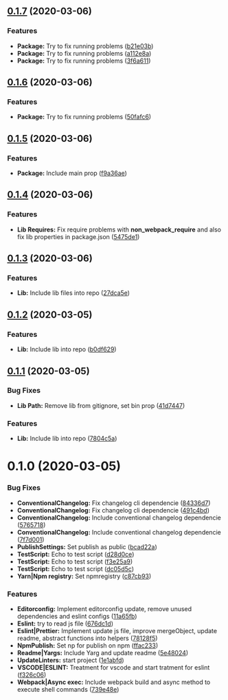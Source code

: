 ## [0.1.7](https://github.com/venturalp/update-linters/compare/v0.1.6...v0.1.7) (2020-03-06)


### Features

* **Package:** Try to fix running problems ([b21e03b](https://github.com/venturalp/update-linters/commit/b21e03be24e6fcc8a56d3525589c0567b5c88022))
* **Package:** Try to fix running problems ([a112e8a](https://github.com/venturalp/update-linters/commit/a112e8a97a4013b8be12719b053adbe78c9c3bb5))
* **Package:** Try to fix running problems ([3f6a611](https://github.com/venturalp/update-linters/commit/3f6a61111da06cc1be82b55ffaaf213cd06ec60c))



## [0.1.6](https://github.com/venturalp/update-linters/compare/v0.1.5...v0.1.6) (2020-03-06)


### Features

* **Package:** Try to fix running problems ([50fafc6](https://github.com/venturalp/update-linters/commit/50fafc699bb94181b186350f0d438e3ce63e42e7))



## [0.1.5](https://github.com/venturalp/update-linters/compare/v0.1.4...v0.1.5) (2020-03-06)


### Features

* **Package:** Include main prop ([f9a36ae](https://github.com/venturalp/update-linters/commit/f9a36aeefd23a013f846a698389a43253d8c9810))



## [0.1.4](https://github.com/venturalp/update-linters/compare/v0.1.3...v0.1.4) (2020-03-06)


### Features

* **Lib Requires:** Fix require problems with __non_webpack_require__ and also fix lib properties in package.json ([5475de1](https://github.com/venturalp/update-linters/commit/5475de15ecebbc22344775799d14b0f0a3354c4f))



## [0.1.3](https://github.com/venturalp/update-linters/compare/v0.1.2...v0.1.3) (2020-03-06)


### Features

* **Lib:** Include lib files into repo ([27dca5e](https://github.com/venturalp/update-linters/commit/27dca5e71d311c6232a3d4ee334dc794f7863ad1))



## [0.1.2](https://github.com/venturalp/update-linters/compare/v0.1.1...v0.1.2) (2020-03-05)


### Features

* **Lib:** Include lib into repo ([b0df629](https://github.com/venturalp/update-linters/commit/b0df629776483cbfdbebb748c8baf64faf7ec58c))



## [0.1.1](https://github.com/venturalp/update-linters/compare/v0.1.0...v0.1.1) (2020-03-05)


### Bug Fixes

* **Lib Path:** Remove lib from gitignore, set bin prop ([41d7447](https://github.com/venturalp/update-linters/commit/41d7447eca140b08cccf1b845718b702c58b6d1e))


### Features

* **Lib:** Include lib into repo ([7804c5a](https://github.com/venturalp/update-linters/commit/7804c5a939a96b0c3554eafb4c7a4bb3439637fe))



# 0.1.0 (2020-03-05)


### Bug Fixes

* **ConventionalChangelog:** Fix changelog cli dependencie ([84336d7](https://github.com/venturalp/update-linters/commit/84336d7d1a2ceac098e013b39257314240b50cc4))
* **ConventionalChangelog:** Fix changelog cli dependencie ([491c4bd](https://github.com/venturalp/update-linters/commit/491c4bd95b01176c0fe76bc4f5c04f9c9f1a9e21))
* **ConventionalChangelog:** Include conventional changelog dependencie ([5765718](https://github.com/venturalp/update-linters/commit/57657183239e648645dbaf349c57f4ba86f509b7))
* **ConventionalChangelog:** Include conventional changelog dependencie ([7f7d001](https://github.com/venturalp/update-linters/commit/7f7d0014642a5b97a9a6ea73f7875606336f03b1))
* **PublishSettings:** Set publish as public ([bcad22a](https://github.com/venturalp/update-linters/commit/bcad22a81645619042f182789ada6e8827519654))
* **TestScript:** Echo to test script ([d28d0ce](https://github.com/venturalp/update-linters/commit/d28d0ce0843086bcf607723bfff6d81d994f56ef))
* **TestScript:** Echo to test script ([f3e25a9](https://github.com/venturalp/update-linters/commit/f3e25a93026a8ea93877a536f5b17c0a5ba1337c))
* **TestScript:** Echo to test script ([dc05d5c](https://github.com/venturalp/update-linters/commit/dc05d5cc5b8d5d5765340e1e75dd1775e45ca104))
* **Yarn|Npm registry:** Set npmregistry ([c87cb93](https://github.com/venturalp/update-linters/commit/c87cb938cc4eea45b832ec2d61eb3c3671db0919))


### Features

* **Editorconfig:** Implement editorconfig update, remove unused dependencies and eslint configs ([11a65fb](https://github.com/venturalp/update-linters/commit/11a65fbb23d571cf8a2c3b81383df74d8fb12cec))
* **Eslint:** try to read js file ([676dc1d](https://github.com/venturalp/update-linters/commit/676dc1da857f199632217be8a403b030ac5603ea))
* **Eslint|Prettier:** Implement update js file, improve mergeObject, update readme, abstract functions into helpers ([78128f5](https://github.com/venturalp/update-linters/commit/78128f5c5808524845476bcffa64c58429daaef3))
* **NpmPublish:** Set np for publish on npm ([ffac233](https://github.com/venturalp/update-linters/commit/ffac233ba1a1d3c5250ab910fb59f8a8bc883c70))
* **Readme|Yargs:** Include Yarg and update readme ([5e48024](https://github.com/venturalp/update-linters/commit/5e4802403aa6204cfd28980ecdbb3cdbb34526e0))
* **UpdateLinters:** start project ([1e1abfd](https://github.com/venturalp/update-linters/commit/1e1abfdfd702a3adc3d3ccb4b256d6b07eba1a6f))
* **VSCODE|ESLINT:** Treatment for vscode and start tratment for eslint ([f326c06](https://github.com/venturalp/update-linters/commit/f326c06cb80db893b77fbebb008e1b5d6a974876))
* **Webpack|Async exec:** Include webpack build and async method to execute shell commands ([739e48e](https://github.com/venturalp/update-linters/commit/739e48ea2ac677e1d7787a3eb626cece8d5304b0))



